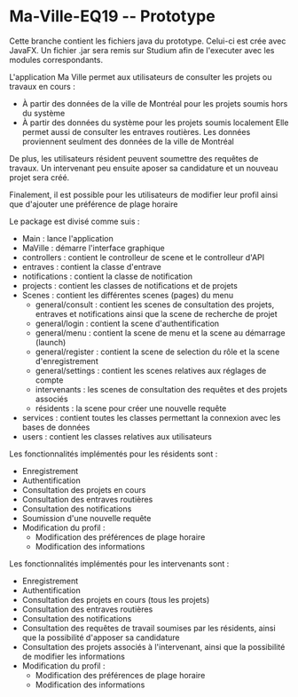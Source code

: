 # Ma-Ville-EQ19 -- Prototype

Cette branche contient les fichiers java du prototype. Celui-ci est crée avec JavaFX. Un fichier .jar sera remis sur Studium afin de l'executer avec les modules correspondants. 

L'application Ma Ville permet aux utilisateurs de consulter les projets ou travaux en cours :
  - À partir des données de la ville de Montréal pour les projets soumis hors du système
  - À partir des données du système pour les projets soumis localement
Elle permet aussi de consulter les entraves routières. Les données proviennent seulment des données de la ville de Montréal

De plus, les utilisateurs résident peuvent soumettre des requêtes de travaux. Un intervenant peu ensuite aposer sa candidature et un nouveau projet sera créé.

Finalement, il est possible pour les utilisateurs de modifier leur profil ainsi que d'ajouter une préférence de plage horaire

Le package est divisé comme suis :
  - Main : lance l'application
  - MaVille : démarre l'interface graphique
  - controllers : contient le controlleur de scene et le controlleur d'API
  - entraves : contient la classe d'entrave
  - notifications : contient la classe de notification
  - projects : contient les classes de notifications et de projets
  - Scenes : contient les différentes scenes (pages) du menu
      - general/consult : contient les scenes de consultation des projets, entraves et notifications ainsi que la scene de recherche de projet
      - general/login : contient la scene d'authentification
      - general/menu : contient la scene de menu et la scene au démarrage (launch)
      - general/register : contient la scene de selection du rôle et la scene d'enregistrement
      - general/settings : contient les scenes relatives aux réglages de compte
      - intervenants : les scenes de consultation des requêtes et des projets associés
      - résidents : la scene pour créer une nouvelle requête
  - services : contient toutes les classes permettant la connexion avec les bases de données
  - users : contient les classes relatives aux utilisateurs

Les fonctionnalités implémentés pour les résidents sont :
  - Enregistrement
  - Authentification
  - Consultation des projets en cours
  - Consultation des entraves routières
  - Consultation des notifications
  - Soumission d'une nouvelle requête
  - Modification du profil :
      - Modification des préférences de plage horaire
      - Modification des informations

Les fonctionnalités implémentés pour les intervenants sont :
  - Enregistrement
  - Authentification
  - Consultation des projets en cours (tous les projets)
  - Consultation des entraves routières
  - Consultation des notifications
  - Consultation des requêtes de travail soumises par les résidents, ainsi que la possibilité d'apposer sa candidature
  - Consultation des projets associés à l'intervenant, ainsi que la possibilité de modifier les informations
  - Modification du profil :
      - Modification des préférences de plage horaire
      - Modification des informations
